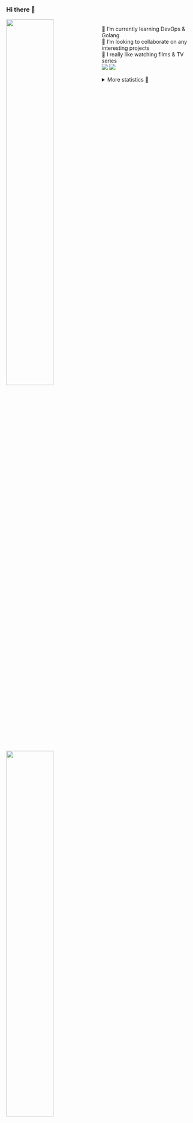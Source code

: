 ### Hi there 👋


[<img align="left" width="50%" src="https://github-readme-stats.vercel.app/api?username=rufusnufus&hide=issues&show_icons=true&count_private=true&theme=transparent&title_color=FF6F40&text_color=FBF9F8&icon_color=F48242&hide_border=true&hide_title=true#gh-dark-mode-only">](https://metrics.lecoq.io/rufusnufus#gh-dark-mode-only)
[<img align="left" width="50%" src="https://github-readme-stats.vercel.app/api?username=rufusnufus&hide=issues&show_icons=true&count_private=true&theme=transparent&title_color=FF6533&text_color=4D4644&icon_color=FF8038&hide_border=true&hide_title=true#gh-light-mode-only">](https://metrics.lecoq.io/rufusnufus#gh-light-mode-only)

<p>
  <br>
  🌱 I’m currently learning DevOps & Golang</br>
  👯 I’m looking to collaborate on any interesting projects</br>
  🎥 I really like watching films & TV series</br>
  <a href="https://linkedin.com/in/rufusnufus"><img src="https://img.shields.io/badge/linkedin-0077B5.svg?style=for-the-badge&logo=linkedin&logoColor=white"/></a>
  <a href="https://t.me/rufusnufus"><img src="https://img.shields.io/badge/-telegram-black?style=for-the-badge&color=blue&logo=telegram"/></a>
</p>

<p text-align="left">
<details>
  <summary>More statistics 👀</summary><br/>

<!--START_SECTION:waka-->
![Code Time](http://img.shields.io/badge/Code%20Time-365%20hrs%2028%20mins-blue)

![Profile Views](http://img.shields.io/badge/Profile%20Views-6-blue)

**I'm an Early 🐤** 

```text
🌞 Morning                5891 commits        █████░░░░░░░░░░░░░░░░░░░░   21.21 % 
🌆 Daytime                16167 commits       ███████████████░░░░░░░░░░   58.22 % 
🌃 Evening                4988 commits        ████░░░░░░░░░░░░░░░░░░░░░   17.96 % 
🌙 Night                  725 commits         █░░░░░░░░░░░░░░░░░░░░░░░░   02.61 % 
```
📅 **I'm Most Productive on Monday** 

```text
Monday                   5661 commits        █████░░░░░░░░░░░░░░░░░░░░   20.38 % 
Tuesday                  5184 commits        █████░░░░░░░░░░░░░░░░░░░░   18.67 % 
Wednesday                5578 commits        █████░░░░░░░░░░░░░░░░░░░░   20.09 % 
Thursday                 4883 commits        ████░░░░░░░░░░░░░░░░░░░░░   17.58 % 
Friday                   4907 commits        ████░░░░░░░░░░░░░░░░░░░░░   17.67 % 
Saturday                 666 commits         █░░░░░░░░░░░░░░░░░░░░░░░░   02.40 % 
Sunday                   892 commits         █░░░░░░░░░░░░░░░░░░░░░░░░   03.21 % 
```


📊 **This Week I Spent My Time On** 

```text
💬 Programming Languages: 
Other                    7 hrs 50 mins       █████████████░░░░░░░░░░░░   50.94 % 
Ruby                     1 hr 58 mins        ███░░░░░░░░░░░░░░░░░░░░░░   12.79 % 
Terraform                1 hr 16 mins        ██░░░░░░░░░░░░░░░░░░░░░░░   08.26 % 
HCL                      1 hr 5 mins         ██░░░░░░░░░░░░░░░░░░░░░░░   07.12 % 
YAML                     57 mins             ██░░░░░░░░░░░░░░░░░░░░░░░   06.22 % 

🔥 Editors: 
iTerm2                   7 hrs 44 mins       █████████████░░░░░░░░░░░░   50.27 % 
VS Code                  7 hrs 39 mins       ████████████░░░░░░░░░░░░░   49.73 % 
```

**I Mostly Code in Java** 

```text
Python                   18 repos            ███░░░░░░░░░░░░░░░░░░░░░░   12.00 % 
Smarty                   15 repos            ██░░░░░░░░░░░░░░░░░░░░░░░   10.00 % 
HCL                      6 repos             █░░░░░░░░░░░░░░░░░░░░░░░░   04.00 % 
HTML                     4 repos             █░░░░░░░░░░░░░░░░░░░░░░░░   02.67 % 
Mustache                 4 repos             █░░░░░░░░░░░░░░░░░░░░░░░░   02.67 % 
```




 Last Updated on 25/06/2023 01:18:15 UTC
<!--END_SECTION:waka-->

</details>
</p>
